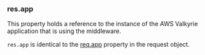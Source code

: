 <h3 id='res.app'>res.app</h3>

This property holds a reference to the instance of the AWS Valkyrie application that is using the middleware.

`res.app` is identical to the [req.app](#req.app) property in the request object.

